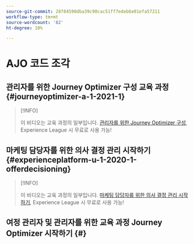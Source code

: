 ```yaml
---
source-git-commit: 28f84590dba39c90cac51ff7edeb6e01efa57211
workflow-type: tm+mt
source-wordcount: '82'
ht-degree: 10%

---
```

# AJO 코드 조각

## 관리자를 위한 Journey Optimizer 구성 교육 과정 {#journeyoptimizer-a-1-2021-1}

>[!INFO]
>
> 이 비디오는 교육 과정의 일부입니다. [관리자를 위한 Journey Optimizer 구성](https://experienceleague.adobe.com/docs/courses/using/journeyoptimizer-a-1-2021-1.html), Experience League 시 무료로 사용 가능!

## 마케팅 담당자를 위한 의사 결정 관리 시작하기 {#experienceplatform-u-1-2020-1-offerdecisioning}

>[!INFO]
>
> 이 비디오는 교육 과정의 일부입니다. [마케팅 담당자를 위한 의사 결정 관리 시작하기](https://experienceleague.adobe.com/docs/courses/using/experienceplatform-u-1-2020-1-offerdecisioning.html?lang=ko), Experience League 시 무료로 사용 가능!

## 여정 관리자 및 관리자를 위한 교육 과정 Journey Optimizer 시작하기 {#}
